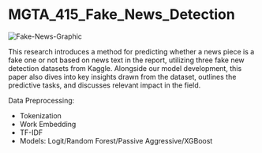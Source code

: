 # MGTA_415_Fake_News_Detection
![Fake-News-Graphic](https://github.com/user-attachments/assets/9c948f51-c800-4384-8355-83357e18a029)

This research introduces a method for predicting whether a news piece is a fake one or not based on news text in the report, utilizing three fake new detection datasets from Kaggle. Alongside our model development, this paper also dives into key insights drawn from the dataset, outlines the predictive tasks, and discusses relevant impact in the field.

Data Preprocessing:
- Tokenization
- Work Embedding
- TF-IDF
- Models: Logit/Random Forest/Passive Aggressive/XGBoost
